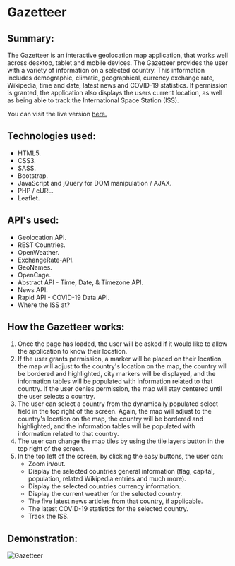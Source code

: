 # Gazetteer

## Summary:

The Gazetteer is an interactive geolocation map application, that works well across desktop, tablet and mobile devices. The Gazetteer provides the user with a variety of information on a selected country. This information includes demographic, climatic, geographical, currency exchange rate, Wikipedia, time and date, latest news and COVID-19 statistics. If permission is granted, the application also displays the users current location, as well as being able to track the International Space Station (ISS).

You can visit the live version [here.](https://gazetteer.samwelsh.co.uk/)

## Technologies used:

* HTML5.
* CSS3.
* SASS.
* Bootstrap.
* JavaScript and jQuery for DOM manipulation / AJAX.
* PHP / cURL.
* Leaflet.

## API's used:

* Geolocation API.
* REST Countries.
* OpenWeather.
* ExchangeRate-API.
* GeoNames.
* OpenCage.
* Abstract API - Time, Date, & Timezone API.
* News API.
* Rapid API - COVID-19 Data API.
* Where the ISS at?

## How the Gazetteer works:

1. Once the page has loaded, the user will be asked if it would like to allow the application to know their location.
2. If the user grants permission, a marker will be placed on their location, the map will adjust to the country's location on the map, the country will be bordered and highlighted, city markers will be displayed, and the information tables will be populated with information related to that country. If the user denies permission, the map will stay centered until the user selects a country.
3. The user can select a country from the dynamically populated select field in the top right of the screen. Again, the map will adjust to the country's location on the map, the country will be bordered and highlighted, and the information tables will be populated with information related to that country.
4. The user can change the map tiles by using the tile layers button in the top right of the screen.
5. In the top left of the screen, by clicking the easy buttons, the user can:
    * Zoom in/out.
    * Display the selected countries general information (flag, capital, population, related Wikipedia entries and much more).
    * Display the selected countries currency information.
    * Display the current weather for the selected country.
    * The five latest news articles from that country, if applicable.
    * The latest COVID-19 statistics for the selected country.
    * Track the ISS.

## Demonstration:

![Gazetteer](https://user-images.githubusercontent.com/69762070/110307806-3e12c800-7ff7-11eb-8b9b-9993ae59a0e3.gif)   
    
